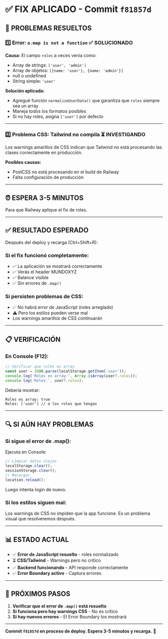 # ✅ FIX APLICADO - Commit `f81857d`

## 🎯 PROBLEMAS RESUELTOS

### **1️⃣ Error: `o.map is not a function`** ✅ SOLUCIONADO

**Causa:** El campo `roles` a veces venía como:
- Array de strings: `['user', 'admin']`
- Array de objetos: `[{name: 'user'}, {name: 'admin'}]`
- null o undefined
- String simple: `'user'`

**Solución aplicada:**
- Agregué función `normalizeUserData()` que garantiza que `roles` siempre sea un array
- Maneja todos los formatos posibles
- Si no hay roles, asigna `['user']` por defecto

---

### **2️⃣ Problema CSS: Tailwind no compila** ⏳ INVESTIGANDO

Los warnings amarillos de CSS indican que Tailwind no está procesando las clases correctamente en producción.

**Posibles causas:**
- PostCSS no está procesando en el build de Railway
- Falta configuración de producción

---

## ⏰ ESPERA 3-5 MINUTOS

Para que Railway aplique el fix de roles.

---

## ✅ RESULTADO ESPERADO

Después del deploy y recarga (Ctrl+Shift+R):

### **Si el fix funcionó completamente:**
- ✅ La aplicación se mostrará correctamente
- ✅ Verás el header MUNDOXYZ
- ✅ Balance visible
- ✅ Sin errores de `.map()`

### **Si persisten problemas de CSS:**
- ✅ No habrá error de JavaScript (roles arreglado)
- ⚠️  Pero los estilos pueden verse mal
- Los warnings amarillos de CSS continuarán

---

## 📋 VERIFICACIÓN

### **En Console (F12):**

```javascript
// Verificar que roles es array
const user = JSON.parse(localStorage.getItem('user'));
console.log('Roles es array:', Array.isArray(user?.roles));
console.log('Roles:', user?.roles);
```

Debería mostrar:
```
Roles es array: true
Roles: ['user'] // o los roles que tengas
```

---

## 🔍 SI AÚN HAY PROBLEMAS

### **Si sigue el error de .map():**

Ejecuta en Console:
```javascript
// Limpiar datos viejos
localStorage.clear();
sessionStorage.clear();
// Recargar
location.reload();
```

Luego intenta login de nuevo.

### **Si los estilos siguen mal:**

Los warnings de CSS no impiden que la app funcione. Es un problema visual que resolveremos después.

---

## 📊 ESTADO ACTUAL

- ✅ **Error de JavaScript resuelto** - roles normalizado
- ⏳ **CSS/Tailwind** - Warnings pero no crítico
- ✅ **Backend funcionando** - API responde correctamente
- ✅ **Error Boundary activo** - Captura errores

---

## 🎯 PRÓXIMOS PASOS

1. **Verificar que el error de `.map()` está resuelto**
2. **Si funciona pero hay warnings CSS** - No es crítico
3. **Si hay nuevos errores** - El Error Boundary los mostrará

---

**Commit `f81857d` en proceso de deploy. Espera 3-5 minutos y recarga.** 🚀
